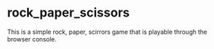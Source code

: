 # rock_paper_scissors

This is a simple rock, paper, scirrors game that is playable through the browser console. 